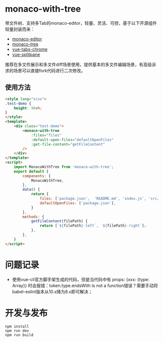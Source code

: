 # monaco-with-tree

带文件树、支持多Tab的monaco-editor，轻量、灵活、可控，基于以下开源组件轻量封装而来：

* [monaco-editor](https://github.com/microsoft/monaco-editor)
* [monaco-tree](https://github.com/BlueMagnificent/monaco-tree)
* [vue-tabs-chrome](https://github.com/viewweiwu/vue-tabs-chrome)
* [vue-splitpane](https://github.com/PanJiaChen/vue-split-pane)

推荐在多文件展示和多文件diff场景使用，提供基本的多文件编辑场景，有高级诉求的场景可以直接fork代码进行二次修改。

## 使用方法

```html
<style lang="scss">
.test-demo {
    height: 90vh;
}
</style>
<template>
    <div class="test-demo">
        <monaco-with-tree
            :files="files"
            :default-open-files="defaultOpenFiles"
            :get-file-content="getFileContent"
        />
    </div>
</template>
<script>
    import MonacoWithTree from 'monaco-with-tree';
    export default {
        components: {
            MonacoWithTree,
        },
        data() {
            return {
                files: ['package.json',  'README.md', 'index.js', 'src/test.js', 'src/index.js', 'public/index.html'],
                defaultOpenFiles: ['package.json'],
            }
        },
        methods: {
            getFileContent(filePath) {
                return [`${filePath}-left`, `${filePath}-right`];
            },
        },
    }
</script>
```

# 问题记录

* 使用vue-cli官方脚手架生成的代码，但是当代码中有 props: {xxx: {type: Array}} 时会报错：token.type.endsWith is not a function错误？需要手动将babel-eslint版本从10.x降为8.x即可解决；

# 开发与发布

```
npm install
npm run dev
npm run build
```
